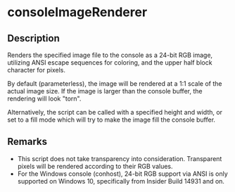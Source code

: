 # consoleImageRenderer

## Description

Renders the specified image file to the console as a 24-bit RGB image, utilizing ANSI escape sequences for coloring, and the upper half block character for pixels.

By default (parameterless), the image will be rendered at a 1:1 scale of the actual image size. If the image is larger than the console buffer, the rendering will look "torn".

Alternatively, the script can be called with a specified height and width, or set to a fill mode which will try to make the image fill the console buffer.

## Remarks

- This script does not take transparency into consideration. Transparent pixels will be rendered according to their RGB values.
- For the Windows console (conhost), 24-bit RGB support via ANSI is only supported on Windows 10, specifically from Insider Build 14931 and on.
